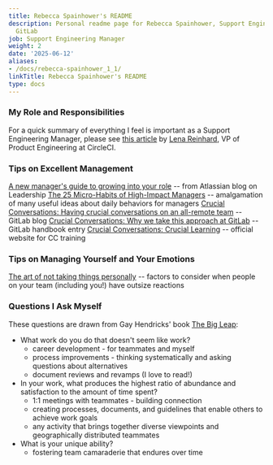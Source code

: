 ```yaml
---
title: Rebecca Spainhower's README
description: Personal readme page for Rebecca Spainhower, Support Engineering Manager,
  GitLab
job: Support Engineering Manager
weight: 2
date: '2025-06-12'
aliases:
- /docs/rebecca-spainhower_1_1/
linkTitle: Rebecca Spainhower's README
type: docs
---
```


### My Role and Responsibilities

For a quick summary of everything I feel is important as a Support Engineering Manager, please see [this article](https://circleci.com/blog/how-engineering-managers-can-effectively-support-engineers-teams-and-organizations/#) by [Lena Reinhard](https://www.linkedin.com/in/lenareinhard/), VP of Product Engineering at CircleCI.

### Tips on Excellent Management

[A new manager's guide to growing into your role](https://www.atlassian.com/blog/leadership/new-manager-tips) -- from Atlassian blog on Leadership
[The 25 Micro-Habits of High-Impact Managers](https://review.firstround.com/the-25-micro-habits-of-high-impact-managers) -- amalgamation of many useful ideas about daily behaviors for managers
[Crucial Conversations: Having crucial conversations on an all-remote team](https://about.gitlab.com/blog/2021/02/18/crucial-conversations/) -- GitLab blog
[Crucial Conversations: Why we take this approach at GitLab](/handbook/leadership/crucial-conversations/) -- GitLab handbook entry
[Crucial Conversations: Crucial Learning](https://cruciallearning.com/crucial-conversations-for-dialogue/) -- official website for CC training

### Tips on Managing Yourself and Your Emotions

[The art of not taking things personally](https://medium.dave-bailey.com/the-art-of-not-taking-things-personally-b7a8395ce172) -- factors to consider when people on your team (including you!) have outsize reactions

### Questions I Ask Myself

These questions are drawn from Gay Hendricks' book [The Big Leap](https://www.goodreads.com/book/show/6391876-the-big-leap):

* What work do you do that doesn't seem like work?
  * career development - for teammates and myself
  * process improvements - thinking systematically and asking questions about alternatives
  * document reviews and revamps (I love to read!)
* In your work, what produces the highest ratio of abundance and satisfaction to the amount of time spent?
  * 1:1 meetings with teammates - building connection
  * creating processes, documents, and guidelines that enable others to achieve work goals
  * any activity that brings together diverse viewpoints and geographically distributed teammates
* What is your unique ability?
  * fostering team camaraderie that endures over time
